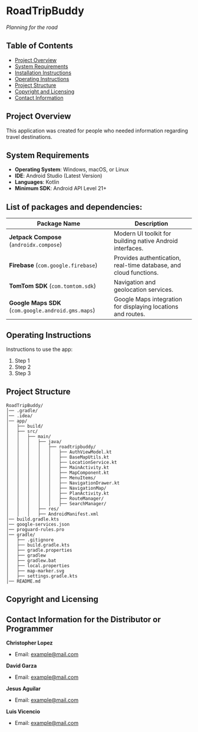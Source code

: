 
# RoadTripBuddy
*Planning for the road*

## Table of Contents
- [Project Overview](#project-overview)
- [System Requirements](#system-requirements)
- [Installation Instructions](#installation-instructions)
- [Operating Instructions](#operating-instructions)
- [Project Structure](#project-structure)
- [Copyright and Licensing](#copyrigh-and-licensing)
- [Contact Information](#contact-information)

## Project Overview
This application was created for people who needed information regarding travel destinations.

## System Requirements
- **Operating System**: Windows, macOS, or Linux
- **IDE**: Android Studio (Latest Version)
- **Languages**: Kotlin
- **Minimum SDK**: Android API Level 21+

## List of packages and dependencies:

| Package Name         | Description |
|----------------------|-------------|
| **Jetpack Compose** (`androidx.compose`) | Modern UI toolkit for building native Android interfaces. |
| **Firebase** (`com.google.firebase`) | Provides authentication, real-time database, and cloud functions. |
| **TomTom SDK** (`com.tomtom.sdk`) | Navigation and geolocation services. |
| **Google Maps SDK** (`com.google.android.gms.maps`) | Google Maps integration for displaying locations and routes. |

## Operating Instructions
Instructions to use the app:
1. Step 1
2. Step 2
3. Step 3


## Project Structure
```plaintext
RoadTripBuddy/
│── .gradle/
│── .idea/
│── app/
│   ├── build/
│   ├── src/
│   │   ├── main/
│   │   │   ├── java/
│   │   │   │   ├── roadtripbuddy/
│   │   │   │   │   ├── AuthViewModel.kt
│   │   │   │   │   ├── BaseMapUtils.kt
│   │   │   │   │   ├── LocationService.kt
│   │   │   │   │   ├── MainActivity.kt
│   │   │   │   │   ├── MapComponent.kt
│   │   │   │   │   ├── MenuItems/
│   │   │   │   │   ├── NavigationDrawer.kt
│   │   │   │   │   ├── NavigationMap/
│   │   │   │   │   ├── PlanActivity.kt
│   │   │   │   │   ├── RouteManager/
│   │   │   │   │   ├── SearchManager/
│   │   │   ├── res/
│   │   │   ├── AndroidManifest.xml
│── build.gradle.kts
│── google-services.json
│── proguard-rules.pro
│── gradle/
│   ├── .gitignore
│   ├── build.gradle.kts
│   ├── gradle.properties
│   ├── gradlew
│   ├── gradlew.bat
│   ├── local.properties
│   ├── map-marker.svg
│   ├── settings.gradle.kts
│── README.md
```

## Copyright and Licensing

## Contact Information for the Distributor or Programmer
**Christopher Lopez**
- Email: example@mail.com

**David Garza**
- Email: example@mail.com

**Jesus Aguilar**
- Email: example@mail.com

**Luis Vicencio**
- Email: example@mail.com


